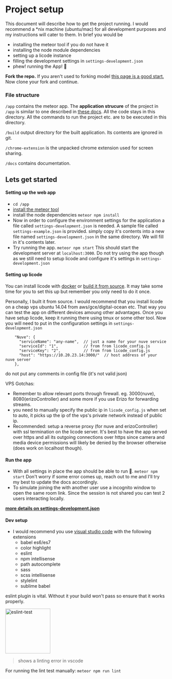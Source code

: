 # Project setup
This document will describe how to get the project running. I would recommend a *nix machine (ubuntu/mac) for all development purposes and my instructions will cater to them.
In brief you would be
 - installing the meteor tool if you do not have it
 - installing the node module dependencies
 - setting up a licode instance
 - filling the development settings in `settings-development.json`
 - phew! running the App! 🙏

**Fork the repo.** If you aren't used to forking model [this page is a good start.](https://help.github.com/articles/working-with-forks/)
Now clone your fork and continue.

### File structure

`/app` contains the meteor app.
The **application strucure** of the project in `/app` is similar to one described in [these docs](https://guide.meteor.com/structure.html#javascript-structure). All the code stays in this directory.
All the commands to run the project etc. are to be executed in this directory.

`/build` output directory for the built application. Its contents are ignored in git.

`/chrome-extension` is the unpacked chrome extension used for screen sharing.

`/docs` contains documentation.

## Lets get started

#### Setting up the web app

- `cd /app`
- [install the meteor tool](https://www.meteor.com/install)
- install the node dependencies `meteor npm install`
- Now in order to configure the environment settings for the application a file called `settings-development.json` is needed. A sample file called `settings-example.json` is provided. simply copy it's contents into a new file named `settings-development.json` in the same directory.  We will fill in it's contents later.
- Try running the app. `meteor npm start` This should start the development server at `localhost:3000`. Do not try using the app though as we still need to setup licode and configure it's settings in `settings-development.json`

#### Setting up licode

You can install licode with [docker](http://licode.readthedocs.io/en/master/docker/) or [build it from source](http://licode.readthedocs.io/en/master/from_source/). It may take some time for you to set this up but remember you only need to do it once.

Personally, I built it from source. I would recommend that you install licode on a cheap vps ubuntu 14.04 from aws/gce/digital-ocean etc. That way you can test the app on different devices amoung other advantages. Once you have setup licode, keep it running there using tmux or some other tool.
Now you will need to put in the configuration settings in `settings-development.json`

```
    "Nuve": {
      "serviceName": "any-name",  // just a name for your nuve service
      "serviceId": "1",           // from from licode_config.js
      "serviceKey": "2",          // from from licode_config.js 
      "host": "https://10.20.23.14:3000/"  // host address of your nuve server
    },
```
do not put any comments in config file (it's not valid json)

VPS Gotchas:
- Remember to allow relevant ports through firewall. eg. 3000(nuve), 8080(erizoController) and some more if you use Erizo for forwarding streams.
- you need to manually specify the public ip in `licode_config.js` when set to auto, it picks up the ip of the vps's private network instead of public ip.
- Recommended: setup a reverse proxy (for nuve and erizoController) with ssl termination on the licode server. It's best to have the app served over https and all its outgoing connections over https since camera and media device permissions will likely be denied by the browser otherwise (does work on localhost though).


#### Run the app
- With all settings in place the app should be able to run 🙏. `meteor npm start` Don't worry if some error comes up, reach out to me and I'll try my best to update the docs accordingly.
- To simulate joining the with another user use a incognito window to open the same room link. Since the session is not shared you can test 2 users interacting locally.

[**more details on settings-development.json**](./settings-development.md)


#### Dev setup

- I would recommend you use [visual studio code](https://code.visualstudio.com/) with the following extensions
    + babel es6/es7
    + color highlight
    + eslint
    + npm intellisense
    + path autocomplete
    + sass
    + scss intellisense
    + stylelint
    + sublime babel

eslint plugin is vital. Without it your build won't pass so ensure that it works properly.

<img src="http://i.imgur.com/rEr5Q3j.png" alt="eslint-test" height="140px">

>shows a linting error in vscode

For running the lint test manually: `meteor npm run lint`

